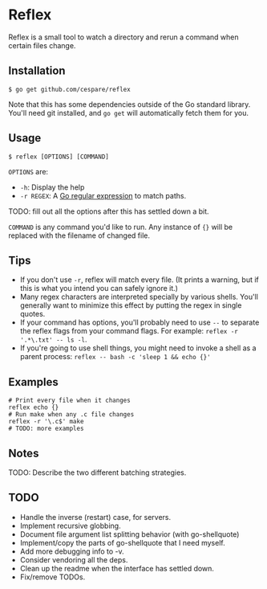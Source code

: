 # Reflex

Reflex is a small tool to watch a directory and rerun a command when certain files change.

## Installation

    $ go get github.com/cespare/reflex

Note that this has some dependencies outside of the Go standard library. You'll need git installed, and `go
get` will automatically fetch them for you.

## Usage

    $ reflex [OPTIONS] [COMMAND]

`OPTIONS` are:

* `-h`: Display the help
* `-r REGEX`: A [Go regular expression](http://golang.org/pkg/regexp/) to match paths.

TODO: fill out all the options after this has settled down a bit.

`COMMAND` is any command you'd like to run. Any instance of `{}` will be replaced with the filename of changed
file.

## Tips

* If you don't use `-r`, reflex will match every file. (It prints a warning, but if this is what you intend
  you can safely ignore it.)
* Many regex characters are interpreted specially by various shells. You'll generally want to minimize this
  effect by putting the regex in single quotes.
* If your command has options, you'll probably need to use `--` to separate the reflex flags from your command
  flags. For example: `reflex -r '.*\.txt' -- ls -l`.
* If you're going to use shell things, you might need to invoke a shell as a parent process:
  `reflex -- bash -c 'sleep 1 && echo {}'`

## Examples

    # Print every file when it changes
    reflex echo {}
    # Run make when any .c file changes
    reflex -r '\.c$' make
    # TODO: more examples

## Notes

TODO: Describe the two different batching strategies.

## TODO

* Handle the inverse (restart) case, for servers.
* Implement recursive globbing.
* Document file argument list splitting behavior (with go-shellquote)
* Implement/copy the parts of go-shellquote that I need myself.
* Add more debugging info to -v.
* Consider vendoring all the deps.
* Clean up the readme when the interface has settled down.
* Fix/remove TODOs.
